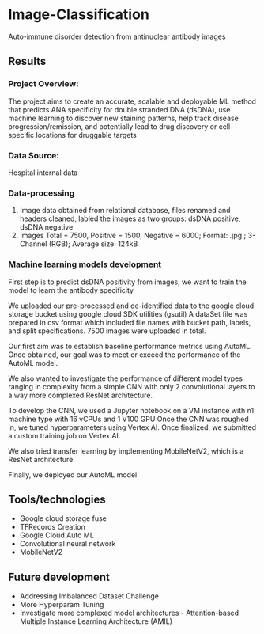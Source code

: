 # Image-Classification
Auto-immune disorder detection from antinuclear antibody images


## Results


### Project Overview:
The project aims to create an accurate, scalable and deployable ML method that predicts ANA specificity for double stranded DNA (dsDNA), use machine learning to discover new staining patterns, help track disease progression/remission, and potentially lead to drug discovery or cell-specific locations for druggable targets



###  Data Source:
Hospital internal data 


### Data-processing
1. Image data obtained from relational database, files renamed and headers cleaned, labled the images as two groups: dsDNA positive, dsDNA negative
2. Images Total = 7500, Positive = 1500, Negative = 6000;
   Format: .jpg ; 
   3-Channel (RGB);
   Average size: 124kB


### Machine learning models development

First step is to predict dsDNA positivity from images, we want to train the model to learn the antibody specificity

We uploaded our pre-processed and de-identified data to the google cloud storage bucket using google cloud SDK utilities (gsutil)
A dataSet file was prepared in csv format which included file names with bucket path, labels, and split specifications. 7500 images were uploaded in total.

Our first aim was to establish baseline performance metrics using AutoML. Once obtained, our goal was to meet or exceed the performance of the AutoML model.

We also wanted to investigate the performance of different model types ranging in complexity from a simple CNN with only 2 convolutional layers to a way more complexed ResNet architecture.

To develop the CNN, we used a Jupyter notebook on a VM instance with n1 machine type with 16 vCPUs and 1 V100 GPU
Once the CNN was roughed in, we tuned hyperparameters using Vertex AI. Once finalized, we submitted a custom training job on Vertex AI.

We also tried transfer learning by implementing MobileNetV2, which is a ResNet architecture. 

Finally, we deployed our AutoML model


## Tools/technologies 

* Google cloud storage fuse
* TFRecords Creation
* Google Cloud Auto ML
* Convolutional neural network
* MobileNetV2

## Future development

* Addressing Imbalanced Dataset Challenge
* More Hyperparam Tuning 
* Investigate more complexed model architectures - Attention-based Multiple Instance Learning Architecture (AMIL)






